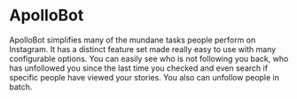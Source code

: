 # ApolloBot

ApolloBot simplifies many of the mundane tasks people perform on Instagram. It has a distinct feature set made really easy to use with many configurable options. You can easily see who is not following you back, who has unfollowed you since the last time you checked and even search if specific people have viewed your stories. You also can unfollow people in batch.
